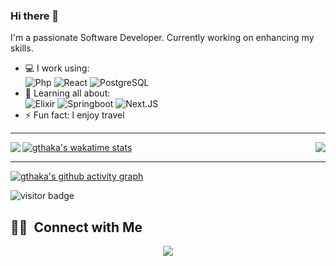 ### Hi there 👋 

I'm a passionate Software Developer. Currently working on enhancing my skills.

- 💻 I work using:  
  ![Php](https://img.shields.io/badge/-php-394989?style=plastic&logo=php)
  ![React](https://img.shields.io/badge/-React-3b2e5a?style=plastic&logo=react)
  ![PostgreSQL](https://img.shields.io/badge/-PostgreSQL-336791?style=plastic&logo=postgresql)
- 🌱 Learning all about:  
  ![Elixir](https://img.shields.io/badge/-Elixir-black?style=plastic&logo=Elixir) 
  ![Springboot](https://img.shields.io/badge/-Springboot-black?style=plastic&logo=Springboot) 
  ![Next.JS](https://img.shields.io/badge/-Next.JS-black?style=plastic&logo=Next.js) 
- ⚡️ Fun fact: I enjoy travel

---

<img align='left' src="https://github-readme-stats.vercel.app/api?username=gthaka&count_private=true&theme=github_dark"/>

<img align='right' src="https://github-readme-stats.vercel.app/api/top-langs?username=gthaka&show_icons=true&locale=en&count_private=true&theme=github_dark"/>


[![gthaka's wakatime stats](https://github-readme-stats.vercel.app/api/wakatime?username=gthaka&theme=github_dark)](https://github.com/anuraghazra/github-readme-stats)

----

[![gthaka's github activity graph](https://github-readme-activity-graph.cyclic.app/graph?username=gthaka&theme=react-dark&count_private=true)](https://github.com/gthaka)

<img src="https://visitor-badge.laobi.icu/badge?page_id=gthaka.gthaka" alt="visitor badge"/>

##  🤝🏻 &nbsp;Connect with Me

<p align="center">
<a href="https://www.linkedin.com/in/githaka">
 <img src="https://img.shields.io/badge/Githaka----brightgreen?style=flat-square&logo=Linkedin&logoColor=white"/></a>
 </p>
